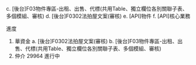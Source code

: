 c. [後台]F03物件專區-出租、出售、代標(共用Table、獨立欄位各別關聯子表、多個模組、審核)
d. [後台]F0302法拍屋文案(審核)
e. [API]物件
f. [API]核心業務

進度

1. 華資金 
   a. [後台]F0302法拍屋文案(審核)
   b. [後台]F03物件專區-出租、出售、代標(共用Table、獨立欄位各別關聯子表、多個模組、審核)
2. 仲介 29964 進行中
